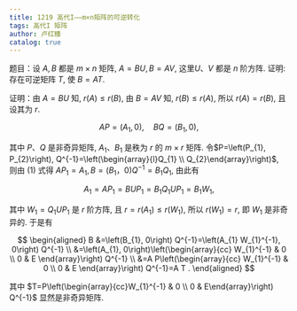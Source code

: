 ```yaml
---
title: 1219 高代I——m×n矩阵的可逆转化
tags: 高代I 矩阵
author: 卢红臻
catalog: true
---
```


题目：设 $A, B$ 都是 $m \times n$ 矩阵, $A=B U, B=A V$, 这里$U 、 V$ 都是 $n$ 阶方阵. 证明: 存在可逆矩阵 $T$, 使 $B=A T$.

<!--more-->



证明：由 $A=B U$ 知, $r(A) \leqslant r(B)$, 由 $B=A V$ 知, $r(B)\leqslant r(A)$, 所以 $r(A)=r(B)$, 且设其为 $r$.


$$
A P=\left(A_{1}, 0\right), \quad B Q=\left(B_{1}, 0\right),
$$


其中 $P 、 Q$ 是非奇异矩阵, $A_{1} 、 B_{1}$ 是秩为 $r$ 的 $m \times r$ 矩阵. 令$P=\left(P_{1}, P_{2}\right), Q^{-1}=\left(\begin{array}{l}Q_{1} \\ Q_{2}\end{array}\right)$, 则由 (1) 式得 $A P_{1}=A_{1}, B=\left(B_{1}，0)\right.$$Q^{-1}=B_{1} Q_{1}$, 由此有


$$
A_{1}=A P_{1}=B U P_{1}=B_{1} Q_{1} U P_{1}=B_{1} W_{1},
$$


其中 $W_{1}=Q_{1} U P_{1}$ 是 $r$ 阶方阵, 且 $r=r\left(A_{1}\right) \leqslant r\left(W_{1}\right)$, 所以 $r\left(W_{1}\right)=r$, 即 $W_{1}$ 是非奇异的. 于是有


$$
\begin{aligned}
B &=\left(B_{1}, 0\right) Q^{-1}=\left(A_{1} W_{1}^{-1}, 0\right) Q^{-1} \\
&=\left(A_{1}, 0\right)\left(\begin{array}{cc}
W_{1}^{-1} & 0 \\
0 & E
\end{array}\right) Q^{-1} \\
&=A P\left(\begin{array}{cc}
W_{1}^{-1} & 0 \\
0 & E
\end{array}\right) Q^{-1}=A T .
\end{aligned}
$$


其中 $T=P\left(\begin{array}{cc}W_{1}^{-1} & 0 
\\ 0 & E\end{array}\right) Q^{-1}$ 显然是非奇异矩阵.
